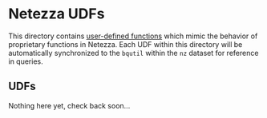 # Netezza UDFs

This directory contains [user-defined functions](https://cloud.google.com/bigquery/docs/reference/standard-sql/user-defined-functions)
which mimic the behavior of proprietary functions in Netezza. Each UDF within this
directory will be automatically synchronized to the `bqutil` within the
`nz` dataset for reference in queries.

## UDFs

Nothing here yet, check back soon...